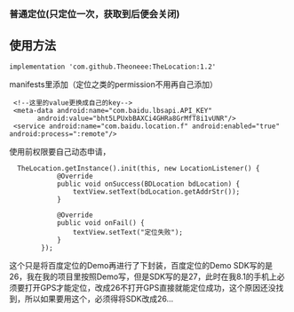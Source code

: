 ### 普通定位(只定位一次，获取到后便会关闭)

## 使用方法

```
implementation 'com.github.Theoneee:TheLocation:1.2'
```

manifests里添加（定位之类的permission不用再自己添加）
```
 <!--这里的value更换成自己的key-->
 <meta-data android:name="com.baidu.lbsapi.API_KEY"
       android:value="bht5LPUxbBAXCi4GHRa8GrMfT8i1vUNR"/>
 <service android:name="com.baidu.location.f" android:enabled="true" android:process=":remote"/>
 ```
 使用前权限要自己动态申请，
```
  TheLocation.getInstance().init(this, new LocationListener() {
            @Override
            public void onSuccess(BDLocation bdLocation) {
                textView.setText(bdLocation.getAddrStr());
            }

            @Override
            public void onFail() {
                textView.setText("定位失败");
            }
        });
```     



这个只是将百度定位的Demo再进行了下封装，百度定位的Demo SDK写的是26，我在我的项目里按照Demo写，但是SDK写的是27，此时在我8.1的手机上必须要打开GPS才能定位，改成26不打开GPS直接就能定位成功，这个原因还没找到，所以如果要用这个，必须得将SDK改成26...
        






